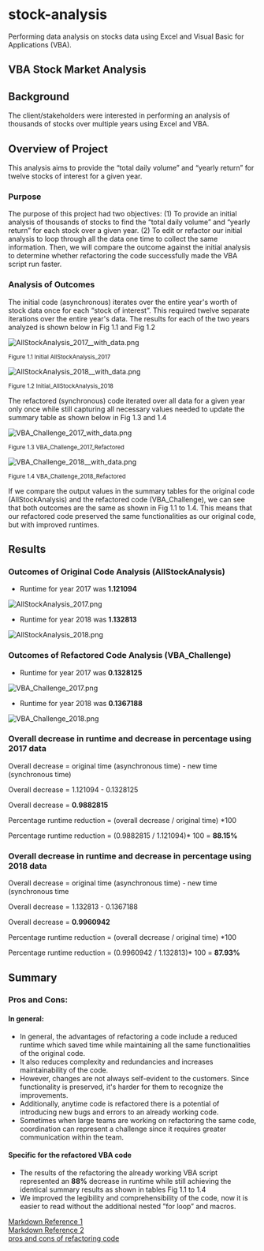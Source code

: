 # stock-analysis

Performing data analysis on stocks data using Excel and Visual Basic for Applications (VBA).

## VBA Stock Market Analysis

## Background

The client/stakeholders were interested in performing an analysis of thousands of stocks over multiple years using Excel and VBA.

## Overview of Project

This analysis aims to provide the “total daily volume” and “yearly return”  for twelve stocks of interest for a given year.

### Purpose

The purpose of this project had two objectives: (1) To provide an initial analysis of thousands of stocks to find the “total daily volume” and “yearly return” for each stock over a given year. (2) To edit or refactor our initial analysis to loop through all the data one time to collect the same information. Then, we will compare the outcome against the initial analysis to determine whether refactoring the code successfully made the VBA script run faster.

### Analysis of Outcomes

The initial code (asynchronous) iterates over the entire year's worth of stock data once for each “stock of interest”. This required twelve separate iterations over the entire year's data. The results for each of the two years analyzed is shown below in Fig 1.1 and Fig 1.2

![AllStockAnalysis_2017__with_data.png](Images/AllStockAnalysis_2017__with_data.png)

<sub> Figure 1.1 Initial AllStockAnalysis_2017

![AllStockAnalysis_2018__with_data.png](Images/AllStockAnalysis_2018__with_data.png)

<sub>Figure 1.2 Initial_AllStockAnalysis_2018

The refactored (synchronous) code iterated over all data for a given year only once while still capturing all necessary values needed to update the summary table as shown below in Fig 1.3 and 1.4

![VBA_Challenge_2017_with_data.png](Images/VBA_Challenge_2017_with_data.png)

<sub>Figure 1.3 VBA_Challenge_2017_Refactored

![VBA_Challenge_2018__with_data.png](Images/VBA_Challenge_2018__with_data.png)

<sub>Figure 1.4 VBA_Challenge_2018_Refactored

If we compare the output values in the summary tables for the original code (AllStockAnalysis) and the refactored code (VBA_Challenge), we can see that both outcomes are the same as shown in Fig 1.1 to 1.4. This means that our refactored code preserved the same functionalities as our original code, but with improved runtimes.


## Results

### Outcomes of Original Code Analysis (AllStockAnalysis)

- Runtime for year 2017 was **1.121094**

![AllStockAnalysis_2017.png](Resources/AllStockAnalysis_2017.png)

- Runtime for year 2018 was **1.132813**

![AllStockAnalysis_2018.png](Resources/AllStockAnalysis_2018.png)

### Outcomes of Refactored Code Analysis (VBA_Challenge)

- Runtime for year 2017 was **0.1328125**

![VBA_Challenge_2017.png](Resources/VBA_Challenge_2017.png)

- Runtime for year 2018 was **0.1367188**

![VBA_Challenge_2018.png](Resources/VBA_Challenge_2018.png)

### Overall decrease in runtime and decrease in percentage using 2017 data

Overall decrease = original time (asynchronous time) - new time (synchronous time)<br />

Overall decrease = 1.121094 - 0.1328125<br />

Overall decrease = **0.9882815**

Percentage runtime reduction = (overall decrease / original time) *100<br />

Percentage runtime reduction = (0.9882815 / 1.121094)* 100 = **88.15%**

### Overall decrease in runtime and decrease in percentage using 2018 data

Overall decrease = original time (asynchronous time) - new time (synchronous time<br />

Overall decrease = 1.132813 -  0.1367188<br />

Overall decrease = **0.9960942**


Percentage runtime reduction = (overall decrease / original time) *100<br />

Percentage runtime reduction = (0.9960942 / 1.132813)* 100 = **87.93%**

## Summary
 
### Pros and Cons:
#### In general:
 
- In general, the advantages of refactoring a code include a reduced runtime which saved time while maintaining all the same functionalities of the original code. 
- It also reduces complexity and redundancies and increases maintainability of the code.
- However, changes are not always self-evident to the customers. Since functionality is preserved, it's harder for them to recognize the improvements.
- Additionally, anytime code is refactored there is a potential of introducing new bugs and errors to an already working code.
- Sometimes when large teams are working on refactoring the same code, coordination can represent a challenge since it requires greater communication within the team.
 
 
#### Specific for the refactored VBA code

- The results of the refactoring the already working VBA script represented an **88%** decrease in runtime while still achieving the identical summary results as shown in tables Fig 1.1 to 1.4
- We improved the legibility and comprehensibility of the code, now it is easier to read without the additional nested ”for loop” and macros.
 
 [Markdown Reference 1](https://docs.github.com/en/get-started/writing-on-github/getting-started-with-writing-and-formatting-on-github/basic-writing-and-formatting-syntax)<br />
 [Markdown Reference 2](https://www.markdownguide.org/basic-syntax/)<br />
 [pros and cons of refactoring code](https://www.ionos.com/digitalguide/websites/web-development/what-is-refactoring/)<br />
